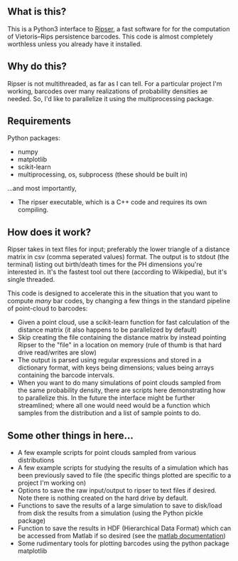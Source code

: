 What is this?
---

This is a Python3 interface to [Ripser](https://github.com/Ripser/ripser), a fast software for 
for the computation of Vietoris–Rips persistence barcodes. This code is almost completely 
worthless unless you already have it installed.

Why do this?
---

Ripser is not multithreaded, as far as I can tell. For a particular project I'm working, 
barcodes over many realizations of probability densities ae needed. 
So, I'd like to parallelize it using the multiprocessing package.

Requirements
---

Python packages:
* numpy
* matplotlib
* scikit-learn
* multiprocessing, os, subprocess (these should be built in)

...and most importantly,
* The ripser executable, which is a C++ code and requires its own compiling.

How does it work?
---

Ripser takes in text files for input; preferably the lower triangle of a 
distance matrix in csv (comma seperated values) format. The output 
is to stdout (the terminal) listing out birth/death times for 
the PH dimensions you're interested in. It's the fastest 
tool out there (according to Wikipedia), but it's single threaded. 

This code is designed to accelerate this in the situation 
that you want to compute *many* bar codes, by changing a few things 
in the standard pipeline of point-cloud to barcodes:
* Given a point cloud, use a scikit-learn function for fast calculation of 
the distance matrix (it also happens to be parallelized by default)
* Skip creating the file containing the distance matrix by instead 
pointing Ripser to the "file" in a location on memory (rule of thumb 
is that hard drive read/writes are slow)
* The output is parsed using regular expressions and stored 
in a dictionary format, with keys being dimensions; values being arrays 
containing the barcode intervals. 
* When you want to do many simulations of point clouds sampled from 
the same probability density, there are scripts here demonstrating 
how to parallelize this. In the future the interface might be further 
streamlined; where all one would need would be a function which 
samples from the distribution and a list of sample points to do.

Some other things in here...
---
* A few example scripts for point clouds sampled from various distributions
* A few example scripts for studying the results of a simulation which has 
been previously saved to file (the specific things plotted are specific to 
a project I'm working on)
* Options to save the raw input/output to ripser to text files if desired. Note 
there is nothing created on the hard drive by default.
* Functions to save the results of a large simulation to save to disk/load 
from disk the results from a simulation (using the Python pickle package)
* Function to save the results in HDF (Hierarchical Data Format) which 
can be accessed from Matlab if so desired (see the [matlab documentation](https://www.mathworks.com/help/matlab/ref/hdfread.html?s_tid=gn_loc_drop))
* Some rudimentary tools for plotting barcodes using the python 
package matplotlib


